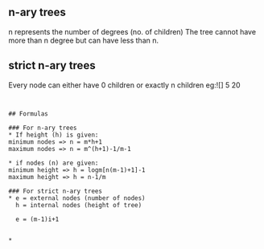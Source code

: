 ## n-ary trees
n represents the number of degrees (no. of children)
The tree cannot have more than n degree but can have less than n.

## strict n-ary trees
Every node can either have 0 children or exactly n children
eg:![]    5       20
```(https://cdn.discordapp.com/attachments/763862219649450025/1019539251215466516/unknown.png?size=4096)


## Formulas

### For n-ary trees
* If height (h) is given:
minimum nodes => n = m*h+1
maximum nodes => n = m^(h+1)-1/m-1

* if nodes (n) are given:
minimum height => h = logm[n(m-1)+1]-1 
maximum height => h = n-1/m

### For strict n-ary trees
* e = external nodes (number of nodes)
  h = internal nodes (height of tree)

  e = (m-1)i+1


*